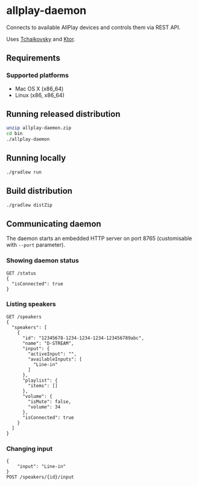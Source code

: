 # allplay-daemon

Connects to available AllPlay devices and controls them via REST API.

Uses [Tchaikovsky] and [Ktor].

[Tchaikovsky]:https://github.com/dominicdesu/tchaikovsky
[Ktor]:https://ktor.io/

## Requirements

### Supported platforms

- Mac OS X (x86_64)
- Linux (x86, x86_64)

## Running released distribution

```bash
unzip allplay-daemon.zip
cd bin
./allplay-daemon
```

## Running locally

```bash
./gradlew run
```

## Build distribution

```bash
./gradlew distZip
```

## Communicating daemon

The daemon starts an embedded HTTP server on port 8765 (customisable with
`--port` parameter).

### Showing daemon status
```
GET /status
{
  "isConnected": true
}
```

### Listing speakers
```
GET /speakers
{
  "speakers": [
    {
      "id": "12345678-1234-1234-1234-123456789abc",
      "name": "D-STREAM",
      "input": {
        "activeInput": "",
        "availableInputs": [
          "Line-in"
        ]
      },
      "playlist": {
        "items": []
      },
      "volume": {
        "isMute": false,
        "volume": 34
      },
      "isConnected": true
    }
  ]
}
```

### Changing input
```
{
    "input": "Line-in"
}
POST /speakers/{id}/input

```
